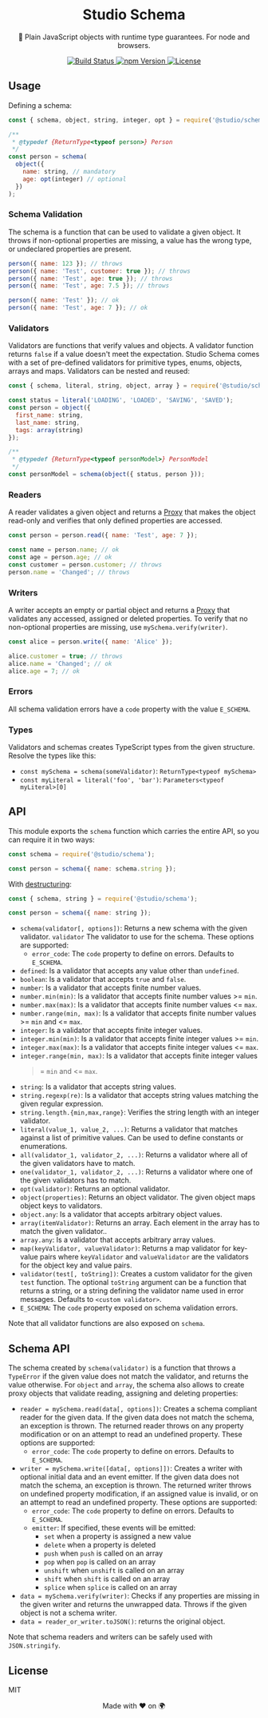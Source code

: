 <h1 align="center">
  Studio Schema
</h1>
<p align="center">
  🧩 Plain JavaScript objects with runtime type guarantees. For node and
  browsers.
</p>
<p align="center">
  <a href="https://github.com/javascript-studio/schema/actions">
    <img src="https://github.com/javascript-studio/schema/workflows/Build/badge.svg" alt="Build Status">
  </a>
  <a href="https://www.npmjs.com/package/@studio/schema">
    <img src="https://img.shields.io/npm/v/@studio/schema.svg" alt="npm Version">
  </a>
  <a href="https://opensource.org/licenses/MIT">
    <img src="https://img.shields.io/badge/License-MIT-brightgreen.svg" alt="License">
  </a>
</p>

## Usage

Defining a schema:

```js
const { schema, object, string, integer, opt } = require('@studio/schema');

/**
 * @typedef {ReturnType<typeof person>} Person
 */
const person = schema(
  object({
    name: string, // mandatory
    age: opt(integer) // optional
  })
);
```

### Schema Validation

The schema is a function that can be used to validate a given object. It throws
if non-optional properties are missing, a value has the wrong type, or
undeclared properties are present.

```js
person({ name: 123 }); // throws
person({ name: 'Test', customer: true }); // throws
person({ name: 'Test', age: true }); // throws
person({ name: 'Test', age: 7.5 }); // throws

person({ name: 'Test' }); // ok
person({ name: 'Test', age: 7 }); // ok
```

### Validators

Validators are functions that verify values and objects. A validator function
returns `false` if a value doesn't meet the expectation. Studio Schema comes
with a set of pre-defined validators for primitive types, enums, objects,
arrays and maps. Validators can be nested and reused:

```js
const { schema, literal, string, object, array } = require('@studio/schema');

const status = literal('LOADING', 'LOADED', 'SAVING', 'SAVED');
const person = object({
  first_name: string,
  last_name: string,
  tags: array(string)
});

/**
 * @typedef {ReturnType<typeof personModel>} PersonModel
 */
const personModel = schema(object({ status, person }));
```

### Readers

A reader validates a given object and returns a [Proxy][1] that makes the
object read-only and verifies that only defined properties are accessed.

```js
const person = person.read({ name: 'Test', age: 7 });

const name = person.name; // ok
const age = person.age; // ok
const customer = person.customer; // throws
person.name = 'Changed'; // throws
```

### Writers

A writer accepts an empty or partial object and returns a [Proxy][1] that
validates any accessed, assigned or deleted properties. To verify that no
non-optional properties are missing, use `mySchema.verify(writer)`.

```js
const alice = person.write({ name: 'Alice' });

alice.customer = true; // throws
alice.name = 'Changed'; // ok
alice.age = 7; // ok
```

### Errors

All schema validation errors have a `code` property with the value
`E_SCHEMA`.

### Types

Validators and schemas creates TypeScript types from the given structure.
Resolve the types like this:

- `const mySchema = schema(someValidator)`: `ReturnType<typeof mySchema>`
- `const myLiteral = literal('foo', 'bar')`: `Parameters<typeof myLiteral>[0]`

## API

This module exports the `schema` function which carries the entire API, so you
can require it in two ways:

```js
const schema = require('@studio/schema');

const person = schema({ name: schema.string });
```

With [destructuring][2]:

```js
const { schema, string } = require('@studio/schema');

const person = schema({ name: string });
```

- `schema(validator[, options])`: Returns a new schema with the given validator.
  `validator` The validator to use for the schema. These options are supported:
  - `error_code`: The `code` property to define on errors. Defaults to
    `E_SCHEMA`.
- `defined`: Is a validator that accepts any value other than `undefined`.
- `boolean`: Is a validator that accepts `true` and `false`.
- `number`: Is a validator that accepts finite number values.
- `number.min(min)`: Is a validator that accepts finite number values >= `min`.
- `number.max(max)`: Is a validator that accepts finite number values <= `max`.
- `number.range(min, max)`: Is a validator that accepts finite number values >=
  `min` and <= `max`.
- `integer`: Is a validator that accepts finite integer values.
- `integer.min(min)`: Is a validator that accepts finite integer values >=
  `min`.
- `integer.max(max)`: Is a validator that accepts finite integer values <=
  `max`.
- `integer.range(min, max)`: Is a validator that accepts finite integer values
  > = `min` and <= `max`.
- `string`: Is a validator that accepts string values.
- `string.regexp(re)`: Is a validator that accepts string values matching the
  given regular expression.
- `string.length.{min,max,range}`: Verifies the string length with an integer
  validator.
- `literal(value_1, value_2, ...)`: Returns a validator that matches against a
  list of primitive values. Can be used to define constants or enumerations.
- `all(validator_1, validator_2, ...)`: Returns a validator where all of the
  given validators have to match.
- `one(validator_1, validator_2, ...)`: Returns a validator where one of the
  given validators has to match.
- `opt(validator)`: Returns an optional validator.
- `object(properties)`: Returns an object validator. The given object maps
  object keys to validators.
- `object.any`: Is a validator that accepts arbitrary object values.
- `array(itemValidator)`: Returns an array. Each element in the array has to
  match the given validator..
- `array.any`: Is a validator that accepts arbitrary array values.
- `map(keyValidator, valueValidator)`: Returns a map validator for key-value
  pairs where `keyValidator` and `valueValidator` are the validators for the
  object key and value pairs.
- `validator(test[, toString])`: Creates a custom validator for the given
  `test` function. The optional `toString` argument can be a function that
  returns a string, or a string defining the validator name used in error
  messages. Defaults to `<custom validator>`.
- `E_SCHEMA`: The `code` property exposed on schema validation errors.

Note that all validator functions are also exposed on `schema`.

## Schema API

The schema created by `schema(validator)` is a function that throws a
`TypeError` if the given value does not match the validator, and returns the
value otherwise. For `object` and `array`, the schema also allows to create
proxy objects that validate reading, assigning and deleting properties:

- `reader = mySchema.read(data[, options])`: Creates a schema compliant reader
  for the given data. If the given data does not match the schema, an exception
  is thrown. The returned reader throws on any property modification or on an
  attempt to read an undefined property. These options are supported:
  - `error_code`: The `code` property to define on errors. Defaults to
    `E_SCHEMA`.
- `writer = mySchema.write([data[, options]])`: Creates a writer with optional
  initial data and an event emitter. If the given data does not match the
  schema, an exception is thrown. The returned writer throws on undefined
  property modification, if an assigned value is invalid, or on an attempt to
  read an undefined property. These options are supported:
  - `error_code`: The `code` property to define on errors. Defaults to
    `E_SCHEMA`.
  - `emitter`: If specified, these events will be emitted:
    - `set` when a property is assigned a new value
    - `delete` when a property is deleted
    - `push` when `push` is called on an array
    - `pop` when `pop` is called on an array
    - `unshift` when `unshift` is called on an array
    - `shift` when `shift` is called on an array
    - `splice` when `splice` is called on an array
- `data = mySchema.verify(writer)`: Checks if any properties are missing in the
  given writer and returns the unwrapped data. Throws if the given object is
  not a schema writer.
- `data = reader_or_writer.toJSON()`: returns the original object.

Note that schema readers and writers can be safely used with `JSON.stringify`.

## License

MIT

<p align="center">Made with ❤️ on 🌍<p>

[1]: https://developer.mozilla.org/en-US/docs/Web/JavaScript/Reference/Global_Objects/Proxy
[2]: https://developer.mozilla.org/en-US/docs/Web/JavaScript/Reference/Operators/Destructuring_assignment
